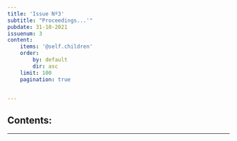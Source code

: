 ```yaml
---
title: 'Issue Nº3'
subtitle: "Proceedings...'"
pubdate: 31-10-2021
issuenum: 3
content:
    items: '@self.children'
    order:
        by: default
        dir: asc
    limit: 100
    pagination: true


---
```



<h2>Contents:</h2>

---
